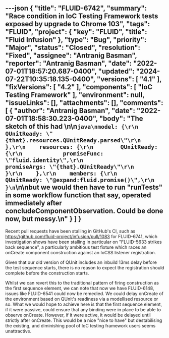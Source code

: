 ---json
{
  "title": "FLUID-6742",
  "summary": "Race condition in IoC Testing Framework tests exposed by upgrade to Chrome 103",
  "tags": "FLUID",
  "project": {
    "key": "FLUID",
    "title": "Fluid Infusion"
  },
  "type": "Bug",
  "priority": "Major",
  "status": "Closed",
  "resolution": "Fixed",
  "assignee": "Antranig Basman",
  "reporter": "Antranig Basman",
  "date": "2022-07-01T18:57:20.687-0400",
  "updated": "2024-07-22T10:35:18.135-0400",
  "versions": [
    "4.1"
  ],
  "fixVersions": [
    "4.2"
  ],
  "components": [
    "IoC Testing Framework"
  ],
  "environment": null,
  "issueLinks": [],
  "attachments": [],
  "comments": [
    {
      "author": "Antranig Basman",
      "date": "2022-07-01T18:58:30.223-0400",
      "body": "The sketch of this had \n\n```java\nmodel: {\r\n        QUnitReady: \"{that}.resources.QUnitReady.parsed\"\r\n    },\r\n    resources: {\r\n        QUnitReady: {\r\n            promiseFunc: \"fluid.identity\",\r\n            promiseArgs: \"{that}.QUnitReady\"\r\n        }\r\n    },\r\n    members: {\r\n        QUnitReady: \"@expand:fluid.promise()\",\r\n    }\n```\n\nbut we would then have to run \"runTests\" in some workflow function that say, operated immediately after concludeComponentObservation. Could be done now, but messy.\n"
    }
  ]
}
---
Recent pull requests have been stalling in GitHub's CI, such as <https://github.com/fluid-project/infusion/pull/1083> for FLUID-6741, which investigation shows have been stalling in particular on "FLUID-5633 strikes back sequence", a particularly ambitious test fixture which races an onCreate component construction against an IoCSS listener registration.

Given that our old version of QUnit includes an inbuild 13ms delay before the test sequence starts, there is no reason to expect the registration should complete before the construction starts.

Whilst we can revert this to the traditional pattern of firing construction as the first sequence element, we can note that now we have FLUID-6148, issues like FLUID-6541 could now be remedied. We could delay onCreate of the environment based on QUnit's readiness via a modellised resource or so. What we would hope to achieve here is that the first sequence element, if it were passive, could ensure that any binding were in place to be able to observe onCreate. However, if it were active, it would be delayed until strictly after onCreate. This would be a nice "nice to have" but destabilising the existing, and diminishing pool of IoC testing framework users seems unattractive.

        
